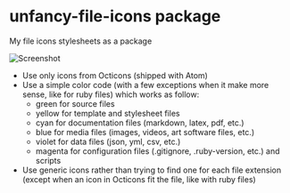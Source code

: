 # unfancy-file-icons package

My file icons stylesheets as a package

![Screenshot](https://github.com/abe33/unfancy-file-icons/blob/master/screenshot.png?raw=true)

- Use only icons from Octicons (shipped with Atom)
- Use a simple color code (with a few exceptions when it make more sense, like for ruby files) which works as follow:
  - green for source files
  - yellow for template and stylesheet files
  - cyan for documentation files (markdown, latex, pdf, etc.)
  - blue for media files (images, videos, art software files, etc.)
  - violet for data files (json, yml, csv, etc.)
  - magenta for configuration files (.gitignore, .ruby-version, etc.) and scripts
- Use generic icons rather than trying to find one for each file extension (except when an icon in Octicons fit the file, like with ruby files)
